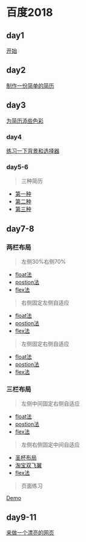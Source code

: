 # 百度2018

## day1
[开始](https://concons.github.io/baidu/day1/index.html)

## day2 
[制作一份简单的简历](https://concons.github.io/baidu/day2/index.html)

## day3 
[为简历添些色彩](https://concons.github.io/baidu/day3/index.html)

### day4
[练习一下背景和选择器](https://concons.github.io/baidu/day4/index.html)

### day5-6
> 三种简历
- [第一种](https://concons.github.io/baidu/day5-6/index.html)
- [第二种](https://concons.github.io/baidu/day5-6/index2.html)
- [第三种](https://concons.github.io/baidu/day5-6/index3.html)

## day7-8
### 两栏布局 
> 左侧30%右侧70%
- [float法](https://concons.github.io/baidu/day7-8/两栏布局/左30右70/1.html)
- [postion法](https://concons.github.io/baidu/day7-8/两栏布局/左30右70/2.html)
- [flex法](https://concons.github.io/baidu/day7-8/两栏布局/左30右70/3.html)
> 右侧固定左侧自适应
- [float法](https://concons.github.io/baidu/day7-8/两栏布局/右定左自变/1.html)
- [postion法](https://concons.github.io/baidu/day7-8/两栏布局/右定左自变/2.html)
- [flex法](https://concons.github.io/baidu/day7-8/两栏布局/右定左自变/3.html)
> 左侧固定右侧自适应
- [float法](https://concons.github.io/baidu/day7-8/两栏布局/左定右自变/1.html)
- [postion法](https://concons.github.io/baidu/day7-8/两栏布局/左定右自变/2.html)
- [flex法](https://concons.github.io/baidu/day7-8/两栏布局/左定右自变/3.html)
### 三栏布局
> 左侧中间固定右侧自适应
- [float法](https://concons.github.io/baidu/day7-8/三栏布局/左定中定右自变/1.html)
- [postion法](https://concons.github.io/baidu/day7-8/三栏布局/左定中定右自变/2.html)
- [flex法](https://concons.github.io/baidu/day7-8/三栏布局/左定中定右自变/3.html)
> 左侧右侧固定中间自适应
- [圣杯布局](https://concons.github.io/baidu/day7-8/三栏布局/左定右定中自变/1.html)
- [淘宝双飞翼](https://concons.github.io/baidu/day7-8/三栏布局/左定右定中自变/2.html)
- [flex法](https://concons.github.io/baidu/day7-8/三栏布局/左定右定中自变/3.html)
> 页面练习

[Demo](https://concons.github.io/baidu/day7-8/index.html)
## day9-11
[来做一个漂亮的网页](https://concons.github.io/baidu/day9-11/index.html)
